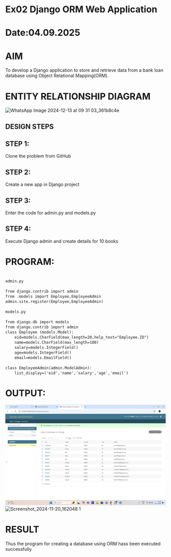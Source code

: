 # Ex02 Django ORM Web Application
# Date:04.09.2025
# AIM
To develop a Django application to store and retrieve data from a bank loan database using Object Relational Mapping(ORM).

# ENTITY RELATIONSHIP DIAGRAM
![WhatsApp Image 2024-12-13 at 09 31 03_361b8c4e](https://github.com/user-attachments/assets/47579f68-a135-49b9-9971-e150e3e13d8e)

## DESIGN STEPS
## STEP 1:
Clone the problem from GitHub

## STEP 2:
Create a new app in Django project

## STEP 3:
Enter the code for admin.py and models.py

## STEP 4:
Execute Django admin and create details for 10 books

# PROGRAM:

```

admin.py

from django.contrib import admin
from .models import Employee,EmployeeAdmin
admin.site.register(Employee,EmployeeAdmin)

models.py

from django.db import models
from django.contrib import admin
class Employee (models.Model):
    eid=models.CharField(max_length=20,help_text="Employee.ID")
    name=models.CharField(max_length=100)
    salary=models.IntegerField()
    age=models.IntegerField()
    email=models.EmailField()
    
class EmployeeAdmin(admin.ModelAdmin):
    list_display=('eid','name','salary','age','email')
```
# OUTPUT:
![alt text](<Screenshot 2024-11-27 090841.png>)
![Screenshot_2024-11-20_162048 1](https://github.com/user-attachments/assets/29b647d1-f301-4297-8c10-d94e5d258f8a)



# RESULT
Thus the program for creating a database using ORM hass been executed successfully
